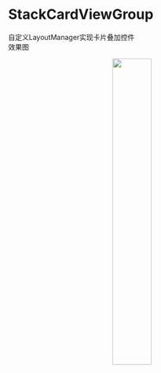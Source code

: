 # StackCardViewGroup
自定义LayoutManager实现卡片叠加控件<br/>
效果图<br/>
<div align="center">
<img src="https://github.com/Duckdan/StackCardViewGroup/blob/master/gif/1553694295757.gif" width="40%"/>
</div>
